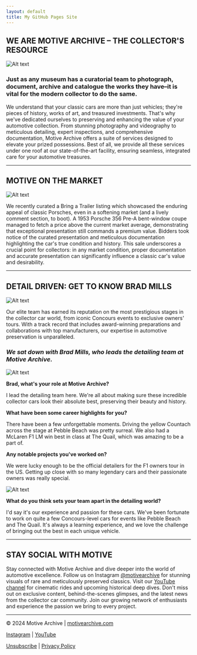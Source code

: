 ```yaml
---
layout: default
title: My GitHub Pages Site
---
```


## WE ARE MOTIVE ARCHIVE – THE COLLECTOR'S RESOURCE

![Alt text](https://imagedelivery.net/veo1agD2ekS5yYAVWyZXBA/4dbb830b-9fdf-4682-5d27-6c0f33cc1a00/public)

### Just as any museum has a curatorial team to photograph, document, archive and catalogue the works they have–it is vital for the modern collector to do the same.

We understand that your classic cars are more than just vehicles; they're pieces of history, works of art, and treasured investments. That's why we've dedicated ourselves to preserving and enhancing the value of your automotive collection. From stunning photography and videography to meticulous detailing, expert inspections, and comprehensive documentation, Motive Archive offers a suite of services designed to elevate your prized possessions. Best of all, we provide all these services under one roof at our state-of-the-art facility, ensuring seamless, integrated care for your automotive treasures.

---

## MOTIVE ON THE MARKET

![Alt text](https://imagedelivery.net/veo1agD2ekS5yYAVWyZXBA/7eb7d462-b20d-4305-8a66-2d2f94aa1600/public)

We recently curated a Bring a Trailer listing which showcased the enduring appeal of classic Porsches, even in a softening market (and a lively comment section, to boot). A 1953 Porsche 356 Pre-A bent-window coupe managed to fetch a price above the current market average, demonstrating that exceptional presentation still commands a premium value. Bidders took notice of the curated presentation and meticulous documentation highlighting the car's true condition and history. This sale underscores a crucial point for collectors: in any market condition, proper documentation and accurate presentation can significantly influence a classic car's value and desirability.

---

## DETAIL DRIVEN: GET TO KNOW BRAD MILLS

![Alt text](https://imagedelivery.net/veo1agD2ekS5yYAVWyZXBA/2632cd3a-0897-4676-ce57-20fc4bca4f00/public)

Our elite team has earned its reputation on the most prestigious stages in the collector car world, from iconic Concours events to exclusive owners' tours. With a track record that includes award-winning preparations and collaborations with top manufacturers, our expertise in automotive preservation is unparalleled.

### _We sat down with Brad Mills, who leads the detailing team at Motive Archive._

![Alt text](https://imagedelivery.net/veo1agD2ekS5yYAVWyZXBA/8de8bbbe-905f-4558-37df-9a212038b800/public)

**Brad, what's your role at Motive Archive?**

I lead the detailing team here. We're all about making sure these incredible collector cars look their absolute best, preserving their beauty and history.

**What have been some career highlights for you?**

There have been a few unforgettable moments. Driving the yellow Countach across the stage at Pebble Beach was pretty surreal. We also had a McLaren F1 LM win best in class at The Quail, which was amazing to be a part of.

**Any notable projects you've worked on?**

We were lucky enough to be the official detailers for the F1 owners tour in the US. Getting up close with so many legendary cars and their passionate owners was really special.

![Alt text](https://imagedelivery.net/veo1agD2ekS5yYAVWyZXBA/8be919ac-9505-4384-6139-f14dbcd42d00/public)

**What do you think sets your team apart in the detailing world?**

I'd say it's our experience and passion for these cars. We've been fortunate to work on quite a few Concours-level cars for events like Pebble Beach and The Quail. It's always a learning experience, and we love the challenge of bringing out the best in each unique vehicle.

---

## STAY SOCIAL WITH MOTIVE

Stay connected with Motive Archive and dive deeper into the world of automotive excellence. Follow us on Instagram [@motivearchive](https://www.instagram.com/motivearchive) for stunning visuals of rare and meticulously preserved classics. Visit our [YouTube channel](https://www.youtube.com/@MotiveArchiveMedia) for cinematic rides and upcoming historical deep dives. Don't miss out on exclusive content, behind-the-scenes glimpses, and the latest news from the collector car community. Join our growing network of enthusiasts and experience the passion we bring to every project.

---

© 2024 Motive Archive | [motivearchive.com](https://www.motivearchive.com)

[Instagram](https://www.instagram.com/motivearchive) | [YouTube](https://www.youtube.com/@MotiveArchiveMedia)

[Unsubscribe](https://www.motivearchive.com/unsubscribe) | [Privacy Policy](https://www.motivearchive.com/privacy)
